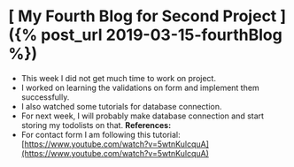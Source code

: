 # [ My Fourth Blog for Second Project ]({% post_url 2019-03-15-fourthBlog %})
- This week I did not get much time to work on project.
- I worked on learning the validations on form and implement them successfully.
- I also watched some tutorials for database connection.
- For next week, I will probably make database connection and start storing my todolists on that.
**References:**
- For contact form I am following this tutorial:[https://www.youtube.com/watch?v=5wtnKulcquA](https://www.youtube.com/watch?v=5wtnKulcquA)

